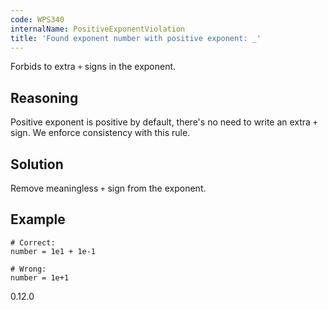 ```yaml
---
code: WPS340
internalName: PositiveExponentViolation
title: 'Found exponent number with positive exponent: _'
---
```


Forbids to extra `+` signs in the exponent.

## Reasoning
Positive exponent is positive by default, there's no need to write
an extra `+` sign. We enforce consistency with this rule.

## Solution
Remove meaningless `+` sign from the exponent.

## Example

    # Correct:
    number = 1e1 + 1e-1
    
    # Wrong:
    number = 1e+1

<div class="versionadded">

0.12.0

</div>